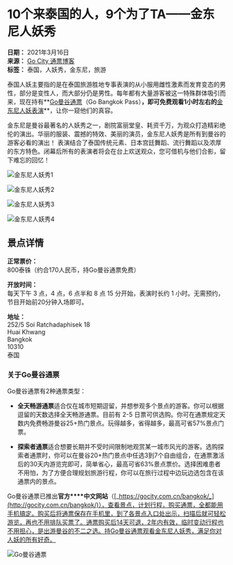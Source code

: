 # 10个来泰国的人，9个为了TA——金东尼人妖秀

**日期：** 2021年3月16日  
**来源：** [Go City 通票博客](https://gocity.com.cn/blog/details/57477)  
**标签：** 泰国，人妖秀，金东尼，旅游  

泰国人妖主要指的是在泰国旅游胜地专事表演的从小服用雌性激素而发育变态的男性，部分是变性人，而大部分仍是男性。每年都有大量游客被这一特殊群体吸引而来，现在持有**[Go曼谷通票](http://gocity.com.cn/bangkok/)（Go Bangkok Pass）**，即可免费观看1小时左右的**[金东尼人妖表演](https://gocity.com.cn/bangkok/attractions/golden-dome-cabaret-show.html)**，让你一窥他们的真容。

金东尼是曼谷最著名的人妖秀之一，剧院富丽堂皇、耗资千万，为观众打造精彩绝伦的演出。华丽的服装、震撼的特效、美丽的演员，金东尼人妖秀是所有到曼谷的游客必看的演出！ 表演结合了泰国传统元素、日本宫廷舞蹈、流行舞蹈以及浓厚的东方特色。闭幕后所有的表演者将会在台上欢送观众，您可借机与他们合影，留下难忘的回忆！

![金东尼人妖秀1](https://lvyou168.cn/upload/20210316/150323057.jpg)

![金东尼人妖秀2](https://lvyou168.cn/upload/20210316/150339801.jpg)

![金东尼人妖秀3](https://lvyou168.cn/upload/20210316/150356870.jpg)

![金东尼人妖秀4](https://lvyou168.cn/upload/20210316/150533460.jpg)

## 景点详情

**正常票价：**  
800泰铢（约合170人民币，持Go曼谷通票免费）

**开放时间：**  
每天下午 3 点，4 点，6 点半和 8 点 15 分开始，表演时长约 1 小时。无需预约，节目开始前20分钟入场即可。

**地址：**  
252/5 Soi Ratchadaphisek 18  
Huai Khwang  
Bangkok  
10310  
泰国

### 关于Go曼谷通票

Go曼谷通票有2种通票类型：

- **全天畅游通票**适合仅在城市短期逗留，并想参观多个景点的游客。你可以根据逗留的天数选择全天畅游通票。目前有 2-5 日票可供选购。你可在通票规定天数内免费畅游曼谷25+热门景点。玩得越多，省得越多，最高可省57%景点门票。

- **探索者通票**适合想要长期并不受时间限制地观赏某一城市风光的游客。选购探索者通票时，你可以在曼谷20+热门景点中任选3到7个自由组合，在通票激活后的30天内游览完即可，简单省心，最高可省63%景点票价。选择困难患者不用怕，为了方便合理规划旅游行程，你可以在旅行过程中边玩边选包含在该通票内的景点。

Go曼谷通票已推出**官方****中文网站**（[_https://gocity.com.cn/bangkok/_](http://gocity.com.cn/bangkok/)），查看景点，计划行程，购买通票，全都能用手机搞定。购买后将通票保存在手机里，到了各景点入口处出示，扫描后就可轻松游览，再也不用排队买票了。通票购买后14天可退，2年内有效，临时变动行程也不用担心，是出游曼谷的不二之选。持Go曼谷通票观看金东尼人妖秀，满足你对人妖的所有好奇。

![Go曼谷通票](https://lvyou168.cn/upload/20210316/152556680.png)
<!-- tcd_original_link https://gocity.com.cn/blog/details/57477 -->
